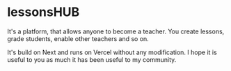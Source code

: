 # lessonsHUB
It's a platform, that allows anyone to become a teacher. You create lessons, grade students, enable other teachers and so on.

It's build on Next and runs on Vercel without any modification. I hope it is useful to you as much it has been useful to my community.
